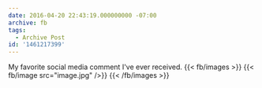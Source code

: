 ```yaml
---
date: 2016-04-20 22:43:19.000000000 -07:00
archive: fb
tags: 
  - Archive Post
id: '1461217399'
---
```


My favorite social media comment I've ever received.
{{< fb/images >}}
{{< fb/image src="image.jpg" />}}
{{< /fb/images >}}
